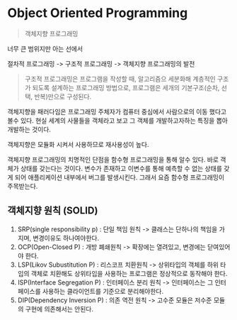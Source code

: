 
# Object Oriented Programming
> 객체지향 프로그래밍

너무 큰 범위지만 아는 선에서

절차적 프로그래밍 -> 구조적 프로그래밍 -> 객체지향 프로그래밍의 발전


> 구조적 프로그래밍은 프로그램을 작성할 때, 알고리즘으 세분화해 계층적인 구조가 되도록 설계하는 프로그래밍 방법으로, 프로그램은 세개의 기본구조(순차, 선택, 반복)만으로 구성된다.

객체지향을 패러다임은 프로그래밍 주체자가 
컴퓨터 중심에서 사람으로의 이동 했다고 볼수 있다.
현실 세계의 사물들을 객체라고 보고 그 객체를 개발하고자하는 특징을 뽑아
개발하는 것이다.

객체지향은 모듈화 시켜서 사용하므로 재사용성이 높다.

객체지향 프로그래밍의 치명적인 단점을 함수형 프로그래밍을 통해 알수 있다.
바로 객체가 상태를 갖는다는 것이다.
변수가 존재하고 이변수를 통해 예측할 수 없는 상태를 갖게 되어 애플리케이션 내부에서 버그를 발생시킨다.
그래서 요즘 함수형 프로그래밍이 주목받는다.

## 객체지향 원칙 (SOLID)
1. SRP(single responsibility p) : 단일 책임 원칙
 -> 클래스는 단하나의 책임을 가지며, 변경이유도 하나여야한다.
2. OCP(Open-Closed P) : 개방 폐쇄원칙
 -> 확장에는 열려있고, 변경에는 닫여있어야 한다.
3. LSP(Likov Subustitution P) : 리스코프 치환원칙
 -> 상위타입의 객체를 하위 타입의 객체로 치환해도 상위타입을 사용하는 프로그램은 정상적으로 동작해야 한다.
4. ISP(Interface Segregation P) : 인터페이스 분리 원칙
 -> 인터페이스는 그 인터페이스를 사용하는 클라이언트를 기준으로 분리해야한다.
5. DIP(Dependency Inversion P) : 의존 역전 원칙
 -> 고수준 모듈은 저수준 모듈의 구현에 의존해서는 안된다. 

 

